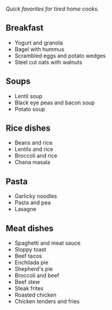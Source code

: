 _Quick favorites for tired home cooks._

## Breakfast
* Yogurt and granola
* Bagel with hummus
* Scrambled eggs and potato wedges
* Steel cut oats with walnuts

## Soups
* Lentil soup
* Black eye peas and bacon soup
* Potato soup

## Rice dishes
* Beans and rice
* Lentils and rice
* Broccoli and rice
* Chana masala

## Pasta
* Garlicky noodles
* Pasta and pea
* Lasagne

## Meat dishes
* Spaghetti and meat sauce
* Sloppy toast
* Beef tacos
* Enchilada pie
* Shepherd's pie
* Broccoli and beef
* Beef stew
* Steak frites
* Roasted chicken
* Chicken tenders and fries


